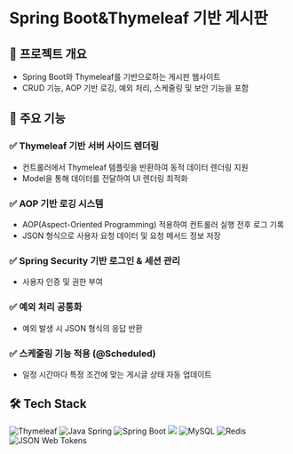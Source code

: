 # Spring Boot&Thymeleaf 기반 게시판

## 📌 프로젝트 개요
- Spring Boot와 Thymeleaf를 기반으로하는 게시판 웹사이트
- CRUD 기능, AOP 기반 로깅, 예외 처리, 스케줄링 및 보안 기능을 포함

## 🚀 주요 기능

### ✅ Thymeleaf 기반 서버 사이드 렌더링
- 컨트롤러에서 Thymeleaf 템플릿을 반환하여 동적 데이터 렌더링 지원
- Model을 통해 데이터를 전달하여 UI 렌더링 최적화

### ✅ AOP 기반 로깅 시스템
- AOP(Aspect-Oriented Programming) 적용하여 컨트롤러 실행 전후 로그 기록
- JSON 형식으로 사용자 요청 데이터 및 요청 메서드 정보 저장

### ✅ Spring Security 기반 로그인 & 세션 관리
- 사용자 인증 및 권한 부여

### ✅ 예외 처리 공통화
- 예외 발생 시 JSON 형식의 응답 반환

### ✅ 스케줄링 기능 적용 (@Scheduled)
- 일정 시간마다 특정 조건에 맞는 게시글 상태 자동 업데이트

## 🛠️ Tech Stack
![Thymeleaf](https://img.shields.io/badge/Thymeleaf-005F0F?style=for-the-badge&logo=thymeleaf&logoColor=white)
![Java Spring](https://img.shields.io/badge/Java%20Spring-6DB33F?style=for-the-badge&logo=spring&logoColor=white)
![Spring Boot](https://img.shields.io/badge/Spring%20Boot-6DB33F?style=for-the-badge&logo=springboot&logoColor=white)
<img src="https://img.shields.io/badge/gradle-02303A?style=for-the-badge&logo=gradle&logoColor=white">
![MySQL](https://img.shields.io/badge/MySQL-4479A1?style=for-the-badge&logo=mysql&logoColor=white)
![Redis](https://img.shields.io/badge/Redis-DC382D?style=for-the-badge&logo=redis&logoColor=white)
![JSON Web Tokens](https://img.shields.io/badge/JSON%20Web%20Tokens-000000?style=for-the-badge&logo=jsonwebtokens&logoColor=white)
